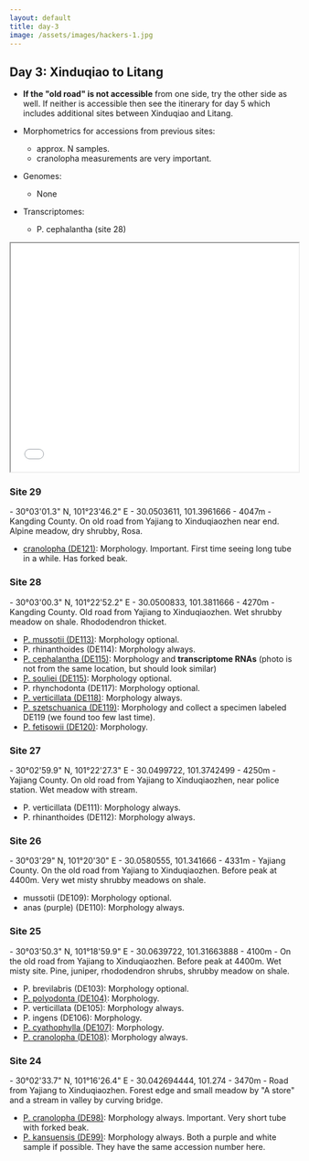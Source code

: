 ```yaml
---
layout: default
title: day-3
image: /assets/images/hackers-1.jpg
---
```



## Day 3: Xinduqiao to Litang

- <b>If the "old road" is not accessible</b> from one side, try the other side
as well. If neither is accessible then see the itinerary for day 5 which 
includes additional sites between Xinduqiao and Litang.

- Morphometrics for accessions from previous sites:
	- approx. N samples.
	- cranolopha measurements are very important.

- Genomes: 
	- None

- Transcriptomes:
	- P. cephalantha  (site 28)




 <iframe src="/assets/maps/day3.html" height='400px' width="100%" title="Iframe Example"></iframe> 



<h3 class="mt-5"> Site 29 </h3>
- 30°03'01.3" N, 101°23'46.2" E	
- 30.0503611, 101.3961666
- 4047m	
- Kangding County. On old road from Yajiang to Xinduqiaozhen near end.	Alpine meadow, dry shrubby, Rosa.

- [cranolopha (DE121)](/assets/flowers/DE121-cranolopha.jpg): Morphology. 
Important. First time seeing long tube in a while. Has forked beak.



<h3 class="mt-5"> Site 28 </h3>
- 30°03'00.3" N,	101°22'52.2" E
- 30.0500833, 101.3811666
- 4270m	
- Kangding County. Old road from Yajiang to Xinduqiaozhen.	
Wet shrubby meadow on shale. Rhododendron thicket.

- [P. mussotii (DE113)](/assets/flowers/DE113-mussotii.jpg): Morphology optional.
- P. rhinanthoides (DE114): Morphology always.
- [P. cephalantha (DE115)](/assets/flowers/DE51-cephalantha.jpg): Morphology and <b>transcriptome RNAs</b> (photo is not from the same location, but should look similar)
- [P. souliei (DE115)](/assets/flowers/DE116-souliei.jpg): Morphology optional.
- P. rhynchodonta (DE117): Morphology optional.
- [P. verticillata (DE118)](/assets/flowers/DE118-verticillata.jpg): Morphology always.
- [P. szetschuanica (DE119)](/assets/flowers/DE119-szetschuanica.jpg): Morphology
and collect a specimen labeled DE119 (we found too few last time).
- [P. fetisowii (DE120)](/assets/flowers/DE120-fetisowii.jpg): Morphology.


<h3 class="mt-5"> Site 27 </h3>
- 30°02'59.9" N,	101°22'27.3" E
- 30.0499722, 101.3742499
- 4250m
- Yajiang County. On old road from Yajiang to Xinduqiaozhen, near police station. Wet meadow with stream.

- P. verticillata (DE111): Morphology always.
- P. rhinanthoides (DE112): Morphology always.


<h3 class="mt-5"> Site 26 </h3>
- 30°03'29" N,	101°20'30" E
- 30.0580555, 101.341666
- 4331m	
- Yajiang County. On the old road from Yajiang to Xinduqiaozhen. 
Before peak at 4400m.	Very wet misty shrubby meadows on shale.

- mussotii (DE109): Morphology optional.
- anas (purple) (DE110): Morphology always.


<h3 class="mt-5"> Site 25 </h3>
- 30°03'50.3" N, 101°18'59.9" E
- 30.0639722, 101.31663888
- 4100m 
- On the old road from Yajiang to Xinduqiaozhen. Before peak at 4400m.
Wet misty site. Pine, juniper, rhododendron shrubs, shrubby meadow on shale.

- P. brevilabris (DE103): Morphology optional.
- [P. polyodonta (DE104)](/assets/flowers/DE104-polyodonta.jpg): Morphology.
- P. verticillata (DE105): Morphology always.
- P. ingens (DE106): Morphology.
- [P. cyathophylla (DE107)](/assets/flowers/DE107-cyathophylla.jpg): Morphology.
- [P. cranolopha (DE108)](/assets/flowers/DE108-cranolopha.jpg): Morphology always.


<h3 class="mt-5"> Site 24 </h3>
- 30°02'33.7" N, 101°16'26.4" E
- 30.042694444, 101.274
- 3470m
- Road from Yajiang to Xinduqiaozhen. Forest edge and small meadow by "A store" and a stream in valley by curving bridge.

- [P. cranolopha (DE98)](/assets/flowers/DE98-cranolopha.jpg): Morphology always.
Important. Very short tube with forked beak.
- [P. kansuensis (DE99)](/assets/flowers/DE99-kansuensis.jpg): Morphology always.
Both a purple and white sample if possible. They have the same accession number here.



